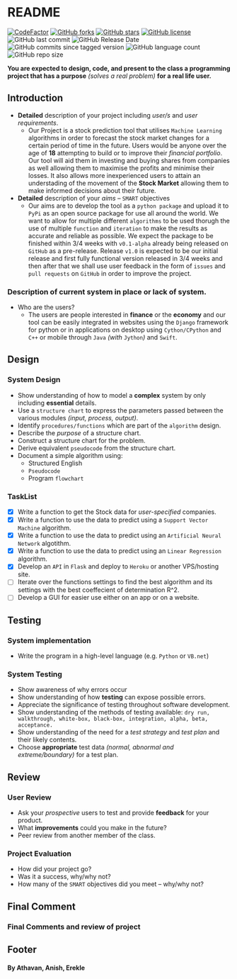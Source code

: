 # README

[![CodeFactor](https://www.codefactor.io/repository/github/aru300/summerproject/badge)](https://www.codefactor.io/repository/github/aru300/summerproject) [![GitHub forks](https://img.shields.io/github/forks/ARU300/SummerProject)](https://github.com/ARU300/SummerProject/network) [![GitHub stars](https://img.shields.io/github/stars/ARU300/SummerProject)](https://github.com/ARU300/SummerProject/stargazers) [![GitHub license](https://img.shields.io/github/license/ARU300/SummerProject)](https://github.com/ARU300/SummerProject/blob/master/LICENSE) ![GitHub last commit](https://img.shields.io/github/last-commit/ARU300/SummerProject) ![GitHub Release Date](https://img.shields.io/github/release-date/ARU300/SummerProject) ![GitHub commits since tagged version](https://img.shields.io/github/commits-since/ARU300/SummerProject/2.0/master) ![GitHub language count](https://img.shields.io/github/languages/count/ARU300/SummerProject) ![GitHub repo size](https://img.shields.io/github/repo-size/ARU300/SummerProject)

**You are expected to design, code, and present to the class a programming project that has a purpose** _\(solves a real problem\)_ **for a real life user.**

## **Introduction**

* **Detailed** description of your project including _user/s_ and _user requirements_.
  * Our Project is a stock prediction tool that utilises `Machine Learning` algorithms in order to forecast the stock market changes for a certain period of time in the future. Users would be anyone over the age of **18** attempting to build or to improve their _financial portfolio_. Our tool will aid them in investing and buying shares from companies as well allowing them to maximise the profits and minimise their losses. It also allows more inexperienced users to attain an understading of the movement of the **Stock Market** allowing them to make informed decisions about their future.
* **Detailed** description of your _aims_ – `SMART` objectives
  * Our aims are to develop the tool as a `python package` and upload it to `PyPi` as an open source package for use all around the world. We want to allow for multiple different `algorithms` to be used thorugh the use of multiple `function` and `iteration` to make the results as accurate and reliable as possible. We expect the package to be finished within 3/4 weeks with `v0.1-alpha` already being released on `GitHub` as a pre-release. Release `v1.0` is expected to be our initial release and first fully functional version released in 3/4 weeks and then after that we shall use user feedback in the form of `issues` and `pull requests` on `GitHub` in order to improve the project.

### Description of current system in place or lack of system.

* Who are the users?
  * The users are people interested in **finance** or the **economy** and our tool can be easily integrated in websites using the `Django` framework for python or in applications on desktop using `Cython/CPython` and `C++` or mobile through `Java` _\(with_ `Jython`_\)_ and `Swift`. 

## Design

### **System Design**

* Show understanding of how to model a **complex** system by only including **essential** details.
* Use a `structure chart` to express the parameters passed between the various modules _\(input, process, output\)_.
* Identify `procedures/functions` which are part of the `algorithm` design.
* Describe the _purpose_ of a structure chart.
* Construct a structure chart for the problem.
* Derive equivalent `pseudocode` from the structure chart.
* Document a simple algorithm using:
  * Structured English
  * `Pseudocode`
  * Program `flowchart`

### TaskList

* [x] Write a function to get the Stock data for _user-specified_ companies.
* [x] Write a function to use the data to predict using a `Support Vector Machine` algorithm.
* [x] Write a function to use the data to predict using an `Artificial Neural Network` algotithm.
* [x] Write a function to use the data to predict using an `Linear Regression` algorithm.
* [x] Develop an `API` in `Flask` and deploy to `Heroku` or another VPS/hosting site.
* [ ] Iterate over the functions settings to find the best algorithm and its settings with the best coeffecient of determination R^2.
* [ ] Develop a GUI for easier use either on an app or on a website.

## Testing

### **System implementation**

* Write the program in a high-level language \(e.g. `Python` or `VB.net`\)

### **System Testing**

* Show awareness of why errors occur
* Show understanding of how **testing** can expose possible errors.
* Appreciate the significance of testing throughout software development.
* Show understanding of the methods of testing available: `dry run, walkthrough, white-box, black-box, integration, alpha, beta, acceptance.`
* Show understanding of the need for a _test strategy_ and _test plan_ and their likely contents.
* Choose **appropriate** test data _\(normal, abnormal and extreme/boundary\)_ for a test plan.

## Review

### **User Review**

* Ask your _prospective_ users to test and provide **feedback** for your product.
* What **improvements** could you make in the future?
* Peer review from another member of the class.

### **Project Evaluation**

* How did your project go?
* Was it a success, why/why not?
* How many of the `SMART` objectives did you meet – why/why not?

## Final Comment

### Final Comments and review of project

## Footer

#### By Athavan, Anish, Erekle

